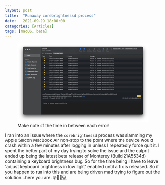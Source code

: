 ```yaml
---
layout: post
title:  "Runaway corebrightnessd process"
date:   2021-09-29 18:00:00
categories: [Articles]
tags: [macOS, beta]
---
```


<figure>
<a href="/assets/img/2021/09/corebrightnessd.png">
<img src="/assets/img/2021/09/corebrightnessd.png" alt="corebrightnessd.png"></a>
<figcaption>Make note of the time in between each error!</figcaption>
</figure>

I ran into an issue where the `corebrightnessd` process was slamming my Apple Silicon MacBook Air non-stop to the point where the device would crash within a few minutes after logging in unless I repeatedly force quit it. I spent the better part of my day trying to solve the issue and the culprit ended up being the latest beta release of Monterey (Build 21A5534d) containing a keyboard brightness bug. So for the time being I have to leave 'adjust keyboard brightness in low light' enabled until a fix is released. So if you happen to run into this and are being driven mad trying to figure out the solution...here you are. 🤓👍🏻💻
